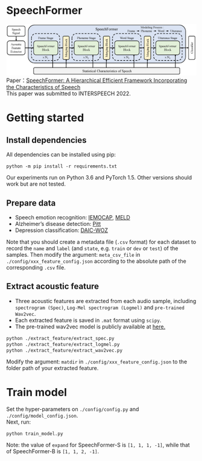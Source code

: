 # SpeechFormer
![SpeechFormer](./figures/framework.png)
Paper：[SpeechFormer: A Hierarchical Efficient Framework Incorporating the Characteristics of Speech](https://arxiv.org/abs/2203.03812)  
This paper was submitted to INTERSPEECH 2022.

# Getting started
## Install dependencies
All dependencies can be installed using pip:
```
python -m pip install -r requirements.txt
```
Our experiments run on Python 3.6 and PyTorch 1.5. Other versions should work but are not tested.

## Prepare data
* Speech emotion recognition: [IEMOCAP](https://sail.usc.edu/iemocap/index.html), [MELD](https://affective-meld.github.io/)  
* Alzheimer’s disease detection: [Pitt](https://dementia.talkbank.org/)  
* Depression classification: [DAIC-WOZ](https://dcapswoz.ict.usc.edu/)  

Note that you should create a metadata file (`.csv` format) for each dataset to record the `name` and `label` (and `state`, e.g. `train` or `dev` or `test`) of the samples. Then modify the argument: `meta_csv_file` in `./config/xxx_feature_config.json` according to the absolute path of the corresponding `.csv` file.

## Extract acoustic feature
* Three acoustic features are extracted from each audio sample, including `spectrogram (Spec)`, `Log-Mel spectrogram (Logmel)` and `pre-trained Wav2vec`.  
* Each extracted feature is saved in `.mat` format using `scipy`.  
* The pre-trained wav2vec model is publicly available at [here.](https://github.com/pytorch/fairseq/blob/main/examples/wav2vec)
```
python ./extract_feature/extract_spec.py
python ./extract_feature/extract_logmel.py
python ./extract_feature/extract_wav2vec.py
```
Modify the argument: `matdir` in `./config/xxx_feature_config.json` to the folder path of your extracted feature.

# Train model
Set the hyper-parameters on `./config/config.py` and `./config/model_config.json`.  
Next, run:
```
python train_model.py
```
Note: the value of `expand` for SpeechFormer-S is `[1, 1, 1, -1]`, while that of SpeechFormer-B is `[1, 1, 2, -1]`.  

